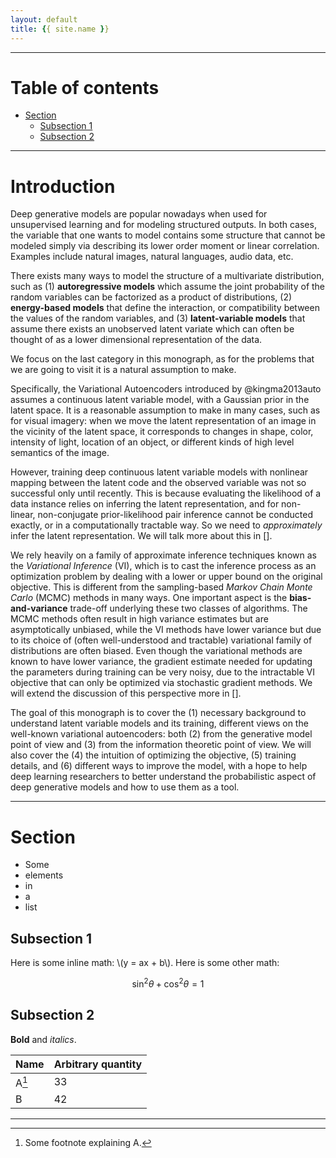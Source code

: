 ```yaml
---
layout: default
title: {{ site.name }}
---
```



---

# Table of contents

* [Section](#section)
    * [Subsection 1](#subsection_1)
    * [Subsection 2](#subsection_2)

---

Introduction
============

Deep generative models are popular nowadays when used for unsupervised
learning and for modeling structured outputs. In both cases, the
variable that one wants to model contains some structure that cannot be
modeled simply via describing its lower order moment or linear
correlation. Examples include natural images, natural languages, audio
data, etc.

There exists many ways to model the structure of a multivariate
distribution, such as 
   (1) **autoregressive models** which assume the joint
probability of the random variables can be factorized as a product of
distributions, 
   (2) **energy-based models** that define the interaction, or
compatibility between the values of the random variables, and 
   (3) **latent-variable models** that assume there exists an unobserved latent
variate which can often be thought of as a lower dimensional
representation of the data. 

We focus on the last category in this
monograph, as for the problems that we are going to visit it is a
natural assumption to make.

Specifically, the Variational Autoencoders introduced by @kingma2013auto
assumes a continuous latent variable model, with a Gaussian prior in the
latent space. It is a reasonable assumption to make in many cases, such
as for visual imagery: when we move the latent representation of an
image in the vicinity of the latent space, it corresponds to changes in
shape, color, intensity of light, location of an object, or different
kinds of high level semantics of the image.

However, training deep continuous latent variable models with nonlinear
mapping between the latent code and the observed variable was not so
successful only until recently. This is because evaluating the
likelihood of a data instance relies on inferring the latent
representation, and for non-linear, non-conjugate prior-likelihood pair
inference cannot be conducted exactly, or in a computationally tractable
way. So we need to *approximately* infer the latent representation. We
will talk more about this in \[\].

We rely heavily on a family of approximate inference techniques known as
the *Variational Inference* (VI), which is to cast the inference process
as an optimization problem by dealing with a lower or upper bound on the
original objective. This is different from the sampling-based *Markov
Chain Monte Carlo* (MCMC) methods in many ways. One important aspect is
the **bias-and-variance** trade-off underlying these two classes of
algorithms. The MCMC methods often result in high variance estimates but
are asymptotically unbiased, while the VI methods have lower variance
but due to its choice of (often well-understood and tractable)
variational family of distributions are often biased. Even though the
variational methods are known to have lower variance, the gradient
estimate needed for updating the parameters during training can be very
noisy, due to the intractable VI objective that can only be optimized
via stochastic gradient methods. We will extend the discussion of this
perspective more in \[\].

The goal of this monograph is to cover the (1) necessary background to
understand latent variable models and its training, different views on
the well-known variational autoencoders: both (2) from the generative
model point of view and (3) from the information theoretic point of
view. We will also cover the (4) the intuition of optimizing the
objective, (5) training details, and (6) different ways to improve the
model, with a hope to help deep learning researchers to better
understand the probabilistic aspect of deep generative models and how to
use them as a tool.


---

<a name="section"></a>

# Section

* Some
* elements
* in
* a
* list

<a name="subsection_1"></a>

## Subsection 1

Here is some inline math: \\(y = ax + b\\). Here is some other math:

$$
    \sin^2\theta + \cos^2\theta = 1
$$

<a name="subsection_2"></a>

## Subsection 2

**Bold** and _italics_.

| Name  | Arbitrary quantity |
| ----- | ------------------ |
| A[^1] | 33                 |
| B     | 42                 |

---

[^1]: Some footnote explaining A.
